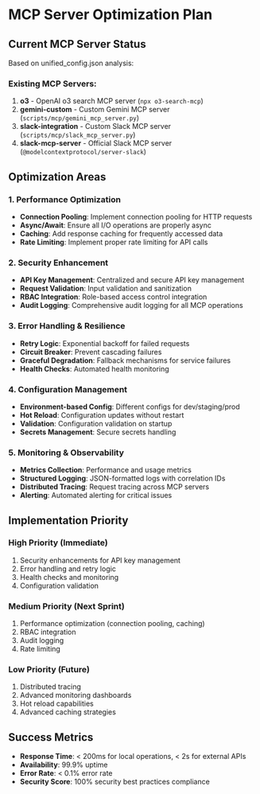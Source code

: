 # MCP Server Optimization Plan

## Current MCP Server Status
Based on unified_config.json analysis:

### Existing MCP Servers:
1. **o3** - OpenAI o3 search MCP server (`npx o3-search-mcp`)
2. **gemini-custom** - Custom Gemini MCP server (`scripts/mcp/gemini_mcp_server.py`)
3. **slack-integration** - Custom Slack MCP server (`scripts/mcp/slack_mcp_server.py`)
4. **slack-mcp-server** - Official Slack MCP server (`@modelcontextprotocol/server-slack`)

## Optimization Areas

### 1. Performance Optimization
- **Connection Pooling**: Implement connection pooling for HTTP requests
- **Async/Await**: Ensure all I/O operations are properly async
- **Caching**: Add response caching for frequently accessed data
- **Rate Limiting**: Implement proper rate limiting for API calls

### 2. Security Enhancement
- **API Key Management**: Centralized and secure API key management
- **Request Validation**: Input validation and sanitization
- **RBAC Integration**: Role-based access control integration
- **Audit Logging**: Comprehensive audit logging for all MCP operations

### 3. Error Handling & Resilience
- **Retry Logic**: Exponential backoff for failed requests
- **Circuit Breaker**: Prevent cascading failures
- **Graceful Degradation**: Fallback mechanisms for service failures
- **Health Checks**: Automated health monitoring

### 4. Configuration Management
- **Environment-based Config**: Different configs for dev/staging/prod
- **Hot Reload**: Configuration updates without restart
- **Validation**: Configuration validation on startup
- **Secrets Management**: Secure secrets handling

### 5. Monitoring & Observability
- **Metrics Collection**: Performance and usage metrics
- **Structured Logging**: JSON-formatted logs with correlation IDs
- **Distributed Tracing**: Request tracing across MCP servers
- **Alerting**: Automated alerting for critical issues

## Implementation Priority

### High Priority (Immediate)
1. Security enhancements for API key management
2. Error handling and retry logic
3. Health checks and monitoring
4. Configuration validation

### Medium Priority (Next Sprint)
1. Performance optimization (connection pooling, caching)
2. RBAC integration
3. Audit logging
4. Rate limiting

### Low Priority (Future)
1. Distributed tracing
2. Advanced monitoring dashboards
3. Hot reload capabilities
4. Advanced caching strategies

## Success Metrics
- **Response Time**: < 200ms for local operations, < 2s for external APIs
- **Availability**: 99.9% uptime
- **Error Rate**: < 0.1% error rate
- **Security Score**: 100% security best practices compliance